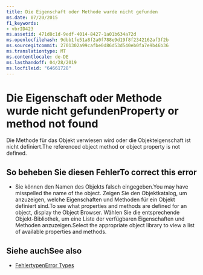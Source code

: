 ```yaml
---
title: Die Eigenschaft oder Methode wurde nicht gefunden
ms.date: 07/20/2015
f1_keywords:
- vbrID423
ms.assetid: 471d8c1d-9edf-4014-8427-1a01b634a72d
ms.openlocfilehash: 9dbb1fe51a8f2a0f788e9d19f8f2342162af3f2b
ms.sourcegitcommit: 2701302a99cafbe0d86d53d540eb0fa7e9b46b36
ms.translationtype: MT
ms.contentlocale: de-DE
ms.lasthandoff: 04/28/2019
ms.locfileid: "64661728"
---
```

# <a name="property-or-method-not-found"></a><span data-ttu-id="f9b84-102">Die Eigenschaft oder Methode wurde nicht gefunden</span><span class="sxs-lookup"><span data-stu-id="f9b84-102">Property or method not found</span></span>
<span data-ttu-id="f9b84-103">Die Methode für das Objekt verwiesen wird oder die Objekteigenschaft ist nicht definiert.</span><span class="sxs-lookup"><span data-stu-id="f9b84-103">The referenced object method or object property is not defined.</span></span>  
  
## <a name="to-correct-this-error"></a><span data-ttu-id="f9b84-104">So beheben Sie diesen Fehler</span><span class="sxs-lookup"><span data-stu-id="f9b84-104">To correct this error</span></span>  
  
- <span data-ttu-id="f9b84-105">Sie können den Namen des Objekts falsch eingegeben.</span><span class="sxs-lookup"><span data-stu-id="f9b84-105">You may have misspelled the name of the object.</span></span> <span data-ttu-id="f9b84-106">Zeigen Sie den Objektkatalog, um anzuzeigen, welche Eigenschaften und Methoden für ein Objekt definiert sind.</span><span class="sxs-lookup"><span data-stu-id="f9b84-106">To see what properties and methods are defined for an object, display the Object Browser.</span></span> <span data-ttu-id="f9b84-107">Wählen Sie die entsprechende Objekt-Bibliothek, um eine Liste der verfügbaren Eigenschaften und Methoden anzuzeigen.</span><span class="sxs-lookup"><span data-stu-id="f9b84-107">Select the appropriate object library to view a list of available properties and methods.</span></span>  
  
## <a name="see-also"></a><span data-ttu-id="f9b84-108">Siehe auch</span><span class="sxs-lookup"><span data-stu-id="f9b84-108">See also</span></span>

- [<span data-ttu-id="f9b84-109">Fehlertypen</span><span class="sxs-lookup"><span data-stu-id="f9b84-109">Error Types</span></span>](../../../visual-basic/programming-guide/language-features/error-types.md)
